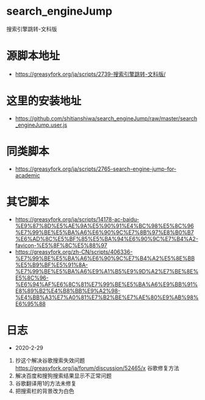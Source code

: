 # search_engineJump
 搜索引擎跳转-文科版
# 源脚本地址
* https://greasyfork.org/ja/scripts/2739-搜索引擎跳转-文科版/
# 这里的安装地址
* https://github.com/shitianshiwa/search_engineJump/raw/master/search_engineJump.user.js
# 同类脚本
* https://greasyfork.org/ja/scripts/2765-search-engine-jump-for-academic
# 其它脚本
* https://greasyfork.org/ja/scripts/14178-ac-baidu-%E9%87%8D%E5%AE%9A%E5%90%91%E4%BC%98%E5%8C%96%E7%99%BE%E5%BA%A6%E6%90%9C%E7%8B%97%E8%B0%B7%E6%AD%8C%E5%BF%85%E5%BA%94%E6%90%9C%E7%B4%A2-favicon-%E5%8F%8C%E5%88%97
* https://greasyfork.org/zh-CN/scripts/406336-%E7%99%BE%E5%BA%A6%E6%90%9C%E7%B4%A2%E5%8E%BB%E5%B9%BF%E5%91%8A-%E7%99%BE%E5%BA%A6%E9%A1%B5%E9%9D%A2%E7%BE%8E%E5%8C%96-%E6%94%AF%E6%8C%81%E7%99%BE%E5%BA%A6%E9%BB%91%E8%89%B2%E4%B8%BB%E9%A2%98-%E4%BB%A3%E7%A0%81%E7%B2%BE%E7%AE%80%E9%AB%98%E6%95%88
# 日志
* 2020-2-29
1. 抄这个解决谷歌搜索失效问题 https://greasyfork.org/ja/forum/discussion/52465/x 谷歌修复方法
2. 解决百度和搜狗搜索结果显示不正常问题
3. 谷歌翻译用1的方法未修复
4. 把搜索栏的背景改为白色
